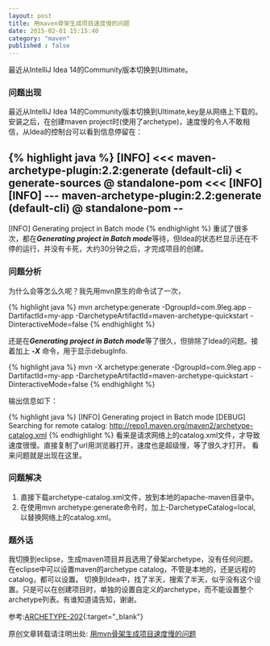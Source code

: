 ```yaml
---
layout: post
title: 用maven骨架生成项目速度慢的问题
date: 2015-02-01 15:15:40
category: "maven"
published : false
---
```


最近从IntelliJ Idea 14的Community版本切换到Ultimate。

### 问题出现
最近从IntelliJ Idea 14的Community版本切换到Ultimate,key是从网络上下载的。安装之后，在创建maven project时(使用了archetype)，速度慢的令人不敢相信，从Idea的控制台可以看到信息停留在：

{% highlight java %}
[INFO] <<< maven-archetype-plugin:2.2:generate (default-cli) < generate-sources
@ standalone-pom <<<
[INFO]
[INFO] --- maven-archetype-plugin:2.2:generate (default-cli) @ standalone-pom --
-
[INFO] Generating project in Batch mode
{% endhighlight %}
重试了很多次，都在***Generating project in Batch mode***等待，但Idea的状态栏显示还在不停的运行，并没有卡死，大约30分钟之后，才完成项目的创建。

### 问题分析
为什么会等怎么久呢？我先用mvn原生的命令试了一次，

{% highlight java %}
mvn archetype:generate -DgroupId=com.9leg.app -DartifactId=my-app -DarchetypeArtifactId=maven-archetype-quickstart -DinteractiveMode=false
{% endhighlight %}

还是在***Generating project in Batch mode***等了很久，但排除了Idea的问题。接着加上 ***-X*** 命令，用于显示debugInfo.

{% highlight java %}
mvn -X archetype:generate -DgroupId=com.9leg.app -DartifactId=my-app -DarchetypeArtifactId=maven-archetype-quickstart -DinteractiveMode=false
{% endhighlight %}

输出信息如下：

{% highlight java %}
[INFO] Generating project in Batch mode
[DEBUG] Searching for remote catalog: http://repo1.maven.org/maven2/archetype-catalog.xml
{% endhighlight %}
看来是请求网络上的catalog.xml文件，才导致速度很慢。直接复制了url用浏览器打开，速度也是超级慢，等了很久才打开。
看来问题就是出现在这里。

### 问题解决
1.	直接下载archetype-catalog.xml文件，放到本地的apache-maven目录中。
2.	在使用mvn archetype:generate命令时，加上-DarchetypeCatalog=local,以替换网络上的catalog.xml。

### 题外话
我切换到eclipse，生成maven项目并且选用了骨架archetype，没有任何问题。在eclipse中可以设置maven的archetype catalog，不管是本地的，还是远程的catalog，都可以设置。
切换到Idea中，找了半天，搜索了半天，似乎没有这个设置。只是可以在创建项目时，单独的设置自定义的archetype，而不能设置整个archetype列表。有谁知道请告知，谢谢。

参考:[ARCHETYPE-202](http://jira.codehaus.org/browse/ARCHETYPE-202){:target="_blank"}

原创文章转载请注明出处: [用mvn骨架生成项目速度慢的问题](http://9leg.com/maven/2015/02/01/why-is-mvn-archetype-generate-so-low.html)
